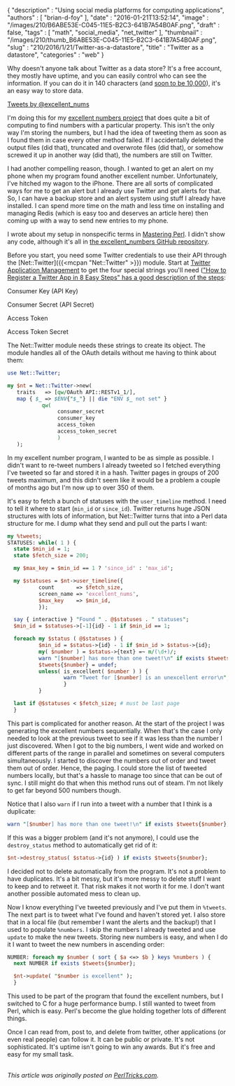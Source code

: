 {
   "description" : "Using social media platforms for computing applications",
   "authors" : [
      "brian-d-foy"
   ],
   "date" : "2016-01-21T13:52:14",
   "image" : "/images/210/B6ABE53E-C045-11E5-B2C3-641B7A54B0AF.png",
   "draft" : false,
   "tags" : [
      "math",
      "social_media",
      "net_twitter"
   ],
   "thumbnail" : "/images/210/thumb_B6ABE53E-C045-11E5-B2C3-641B7A54B0AF.png",
   "slug" : "210/2016/1/21/Twitter-as-a-datastore",
   "title" : "Twitter as a datastore",
   "categories" : "web"
}


Why doesn't anyone talk about Twitter as a data store? It's a free account, they mostly have uptime, and you can easily control who can see the information. If you can do it in 140 characters (and [soon to be 10,000](http://www.theverge.com/2015/8/12/9134175/twitter-direct-message-character-limit)), it's an easy way to store data.

[Tweets by @excellent\_nums](https://twitter.com/excellent_nums)

I'm doing this for my [excellent numbers project](http://www.excellentnums.com) that does quite a bit of computing to find numbers with a particular property. This isn't the only way I'm storing the numbers, but I had the idea of tweeting them as soon as I found them in case every other method failed. If I accidentally deleted the output files (did that), truncated and overwrote files (did that), or somehow screwed it up in another way (did that), the numbers are still on Twitter.

I had another compelling reason, though. I wanted to get an alert on my phone when my program found another excellent number. Unfortunately, I've hitched my wagon to the iPhone. There are all sorts of complicated ways for me to get an alert but I already use Twitter and get alerts for that. So, I can have a backup store and an alert system using stuff I already have installed. I can spend more time on the math and less time on installing and managing Redis (which is easy too and deserves an article here) then coming up with a way to send new entries to my phone.

I wrote about my setup in nonspecific terms in [Mastering Perl](http://www.masteringperl.org/2015/12/ive-found-over-200-excellent-numbers/). I didn't show any code, although it's all in [the excellent\_numbers GitHub repository](https://github.com/briandfoy/excellent_numbers).

Before you start, you need some Twitter credentials to use their API through the [Net::Twitter]({{<mcpan "Net::Twitter" >}}) module. Start at [Twitter Application Management](http://apps.twitter.com) to get the four special strings you'll need (["How to Register a Twitter App in 8 Easy Steps" has a good description of the steps](http://iag.me/socialmedia/how-to-create-a-twitter-app-in-8-easy-steps/):

Consumer Key (API Key)  

Consumer Secret (API Secret)  

Access Token  

Access Token Secret  

The Net::Twitter module needs these strings to create its object. The module handles all of the OAuth details without me having to think about them:

```perl
use Net::Twitter;

my $nt = Net::Twitter->new(
   traits   => [qw/OAuth API::RESTv1_1/],
   map { $_ => $ENV{"$_"} || die "ENV $_ not set" }
           qw(     
                consumer_secret
                consumer_key
                access_token
                access_token_secret
                )
   );
```

In my excellent number program, I wanted to be as simple as possible. I didn't want to re-tweet numbers I already tweeted so I fetched everything I've tweeted so far and stored it in a hash. Twitter pages in groups of 200 tweets maximum, and this didn't seem like it would be a problem a couple of months ago but I'm now up to over 350 of them.

It's easy to fetch a bunch of statuses with the `user_timeline` method. I need to tell it where to start (`min_id` or `since_id`). Twitter returns huge JSON structures with lots of information, but Net::Twitter turns that into a Perl data structure for me. I dump what they send and pull out the parts I want:

```perl
my %tweets;
STATUSES: while( 1 ) {
  state $min_id = 1;
  state $fetch_size = 200;

  my $max_key = $min_id == 1 ? 'since_id' : 'max_id';

  my $statuses = $nt->user_timeline({
          count       => $fetch_size,
          screen_name => 'excellent_nums',
          $max_key    => $min_id,
          });     

  say { interactive } "Found " . @$statuses . " statuses";
  $min_id = $statuses->[-1]{id} - 1 if $min_id == 1;

  foreach my $status ( @$statuses ) {
          $min_id = $status->{id} - 1 if $min_id > $status->{id};
          my( $number ) = $status->{text} =~ m/(\d+)/;
          warn "[$number] has more than one tweet!\n" if exists $tweets{$number};
          $tweets{$number} = undef;
          unless( is_excellent( $number ) ) {
                  warn "Tweet for [$number] is an unexcellent error\n";
                  }       
          }       

  last if @$statuses < $fetch_size; # must be last page
  }
```

This part is complicated for another reason. At the start of the project I was generating the excellent numbers sequentially. When that's the case I only needed to look at the previous tweet to see if it was less than the number I just discovered. When I got to the big numbers, I went wide and worked on different parts of the range in parallel and sometimes on several computers simultaneously. I started to discover the numbers out of order and tweet them out of order. Hence, the paging. I could store the list of tweeted numbers locally, but that's a hassle to manage too since that can be out of sync. I still might do that when this method runs out of steam. I'm not likely to get far beyond 500 numbers though.

Notice that I also `warn` if I run into a tweet with a number that I think is a duplicate:

```perl
warn "[$number] has more than one tweet!\n" if exists $tweets{$number};
```

If this was a bigger problem (and it's not anymore), I could use the `destroy_status` method to automatically get rid of it:

```perl
$nt->destroy_status( $status->{id} ) if exists $tweets{$number};
```

I decided not to delete automatically from the program. It's not a problem to have duplicates. It's a bit messy, but it's more messy to delete stuff I want to keep and to retweet it. That risk makes it not worth it for me. I don't want another possible automated mess to clean up.

Now I know everything I've tweeted previously and I've put them in `%tweets`. The next part is to tweet what I've found and haven't stored yet. I also store that in a local file (but remember I want the alerts and the backup!) that I used to populate `%numbers`. I skip the numbers I already tweeted and use `update` to make the new tweets. Storing new numbers is easy, and when I do it I want to tweet the new numbers in ascending order:

```perl
NUMBER: foreach my $number ( sort { $a <=> $b } keys %numbers ) {
  next NUMBER if exists $tweets{$number};

  $nt->update( "$number is excellent" );
  }
```

This used to be part of the program that found the excellent numbers, but I switched to C for a huge performance bump. I still wanted to tweet from Perl, which is easy. Perl's become the glue holding together lots of different things.

Once I can read from, post to, and delete from twitter, other applications (or even real people) can follow it. It can be public or private. It's not sophisticated. It's uptime isn't going to win any awards. But it's free and easy for my small task.

\
*This article was originally posted on [PerlTricks.com](http://perltricks.com).*

